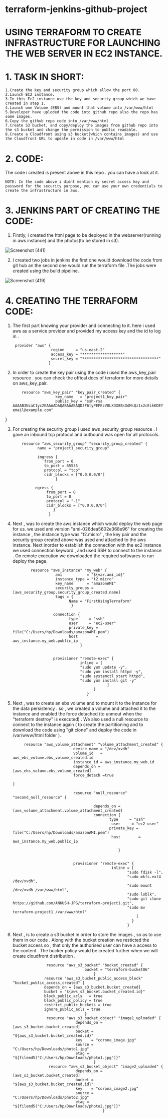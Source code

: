 # terraform-jenkins-github-project

# USING TERRAFORM TO CREATE INFRASTRUCTURE FOR LAUNCHING THE WEB SERVER IN EC2 INSTANCE.

# 1. TASK IN SHORT:
    1.Create the key and security group which allow the port 80.
    2.Launch EC2 instance.
    3.In this Ec2 instance use the key and security group which we have created in step 1.
    4.Launch one Volume (EBS) and mount that volume into /var/www/html
    5.Developer have uploded the code into github repo also the repo has some images.
    6.Copy the github repo code into /var/www/html
    7.Create S3 bucket, and copy/deploy the images from github repo into the s3 bucket and change the permission to public readable.
    8.Create a Cloudfront using s3 bucket(which contains images) and use the Cloudfront URL to update in code in /var/www/html


# 2. CODE:
   The code i created is present above in this repo . you can have a look at it.
   
    NOTE: In the code above i didnt mention my secret access key and password for the security purpose, you can use your own credentials to create the infrastructure in aws.
    
# 3. JENKINS PART OF CREATING THE CODE:
   1. Firstly, i created the html page to be deployed in the webserver(running in aws instance)  and the photos(to be stored in s3).
     
   ![Screenshot (441)](https://user-images.githubusercontent.com/51692515/84569124-b79bc380-ada1-11ea-94e3-6a595c74c55e.png)
   
   2. I created two jobs in jenkins the first one would download the code from git hub an the second one would run the terraform file .The jobs were created using the build pipeline.
   
   ![Screenshot (419)](https://user-images.githubusercontent.com/51692515/84569273-d9e21100-ada2-11ea-8132-0c7589e339fb.png)

# 4. CREATING THE TERRAFORM CODE:
   1. The first part knowing your provider and connecting to it. here i used aws as a service provider and provided my access key and the id to log in .
            
           provider "aws" {
                           region     = "us-east-2"
                           access_key = "******************"
                           secret_key = "**********************************"
                          }
                          
   2. In order to create the key pair using the code i used the aws_key_pair resource . you can check the offical docs of terraform for more details on aws_key_pair.
              
              resource "aws_key_pair" "key_pair_created" {
                             key_name   = "project1_key_pair"
                             public_key = "ssh-rsa    AAAAB3NzaC1yc2EAAAADAQABAAABAQD3F6tyPEFEzV0LX3X8BsXdMsQz1x2cEikKDEY0aIj41qgxMCP/iteneqXSIFZBp5vizPvaoIR3Um9xK7PGoW8giupGn+EPuxIA4cDM4vzOqOkiMPhz5XK0whEjkVzTo4+S0puvDZuwIsdiW9mxhJc7tgBNL0cYlWSYVkz4G/fslNfRPW5mYAM49f4fhtxPb5ok4Q2Lg9dPKVHO/Bgeu5woMc7RY0p1ej6D4CKFE6lymSDJpW0YHX/wqE9+cfEauh7xZcG0q9t2ta6F6fmX0agvpFyZo8aFbXeUBr7osSCJNgvavWbM/06niWrOvYX2xwWdhXmXSrbX8ZbabVohBK41 email@example.com"
}

   3. For creating the security group i used aws_security_group resource . I gave an inbound tcp protocol and outbound was open for all protocols.
              
              resource "aws_security_group" "security_group_created" {
                     name = "project1_security_group"

                     ingress {
                        from_port = 0
                        to_port = 65535
                        protocol = "tcp"
                        cidr_blocks = ["0.0.0.0/0"]
                             }

                    egress {
                         from_port = 0
                         to_port = 0
                         protocol = "-1"
                         cidr_blocks = ["0.0.0.0/0"]
                            }
                          }
              
          
   4. Next , was to create the aws instance which would deploy the web page for us. we used ami version "ami-026dea5602e368e96" for creating the instance , the instance type was "t2.micro" , the key pair and the security group created above was used and attached to the aws instance. Next inorder to establish the connection with the ec2 instance we used connection keyword , and used SSH to connect to the instance . On remote execution we downloaded the required softwares to run deploy the page.
                       
                  resource "aws_instance" "my_web" {
                             ami           = "${var.ami_id}"
                             instance_type = "t2.micro"
                             key_name      = "amazonAMI"
                             security_groups = [aws_security_group.security_group_created.name]
                             tags = {
                                   Name = "FirstUsingTerraform"
                                    }

                            connection {
                                   type     = "ssh"
                                   user     = "ec2-user"
                                   private_key = file("C:/Users/hp/Downloads/amazonAMI.pem")
                                   host        = aws_instance.my_web.public_ip
                                        } 


                            provisioner "remote-exec" {
                                        inline = [
                                        "sudo yum update -y",
                                        "sudo yum install httpd -y",
                                        "sudo systemctl start httpd",
                                        "sudo yum install git -y"
                                                    ]
                                              }
                                           }
                                           
  5. Next , was to create an ebs volume and to mount it to the instance for the data persistency . so , we created a volume and attached it to the instance and enabled the force detached (to unmout when the "terraform destroy" is executed) . We also used a null resource to connect to the instance again ( to create the partitioning and to download the code using "git clone" and deploy the code in /var/www/html folder ).
   
             
              resource "aws_volume_attachment" "volume_attachment_created" {
                                    device_name = "/dev/xvdh"
                                    volume_id   = aws_ebs_volume.ebs_volume_created.id
                                    instance_id = aws_instance.my_web.id
                                    depends_on = [aws_ebs_volume.ebs_volume_created]
                                    force_detach =true
                                                                            }

                                    resource "null_resource" "second_null_resource" {

                                             depends_on = [aws_volume_attachment.volume_attachment_created]
                                             connection {
                                                    type     = "ssh"
                                                     user     = "ec2-user"
                                                    private_key = file("C:/Users/hp/Downloads/amazonAMI.pem")
                                                     host        = aws_instance.my_web.public_ip
    
                                                        } 


                                    provisioner "remote-exec" {
                                                     inline = [
                                                            "sudo fdisk -l",
                                                            "sudo mkfs.ext4 /dev/xvdh",
                                                            "sudo mount /dev/xvdh /var/www/html",
                                                            "sudo lsblk",
                                                            "sudo git clone https://github.com/ANKUSH-JPG/terraform-project1.git",
                                                            "sudo mv terraform-project1 /var/www/html"
                                                                ]
                                                              }
                                                            }
              
 6. Next , is to create a s3 bucket in order to store the images , so as to use them in our code . Along with the bucket creation we resticted the bucket access so , that only the authorised user can have a access to the content . The bucker policy would be created further when we will create cloudfront distribution .
 
                       resource "aws_s3_bucket" "bucket_created" {
                                        bucket = "terraform-bucket06"
                                            }
                      resource "aws_s3_bucket_public_access_block" "bucket_public_access_created" {
                      depends_on = [aws_s3_bucket.bucket_created]
                      bucket = "${aws_s3_bucket.bucket_created.id}"
                      block_public_acls   = true
                      block_public_policy = true
                      restrict_public_buckets = true
                      ignore_public_acls = true
                                        }
                       resource "aws_s3_bucket_object" "image1_uploaded" {
                                    depends_on = [aws_s3_bucket.bucket_created]
                                    bucket = "${aws_s3_bucket.bucket_created.id}"
                                    key    = "corona_image.jpg"
                                    source = "C:/Users/hp/Downloads/photo1.jpg"
                                    etag = "${filemd5("C:/Users/hp/Downloads/photo1.jpg")}"
                                            }
                        resource "aws_s3_bucket_object" "image2_uploaded" {
                                    depends_on = [aws_s3_bucket.bucket_created]
                                    bucket = "${aws_s3_bucket.bucket_created.id}"
                                    key    = "corona_image2.jpg"
                                    source = "C:/Users/hp/Downloads/photo2.jpg"
                                    etag = "${filemd5("C:/Users/hp/Downloads/photo2.jpg")}"
                                                }
               
